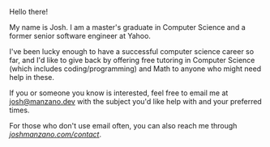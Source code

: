 Hello there!

My name is Josh. I am a master's graduate in Computer Science and a former senior software engineer at Yahoo.

I've been lucky enough to have a successful computer science career so far, and I'd like to give back by offering free tutoring in Computer Science (which includes coding/programming) and Math to anyone who might need help in these.

If you or someone you know is interested, feel free to email me at [josh@manzano.dev](mailto:josh@manzano.dev) with the subject you'd like help with and your preferred times.

For those who don't use email often, you can also reach me through [*joshmanzano.com/contact*](https://joshmanzano.com/contact).
